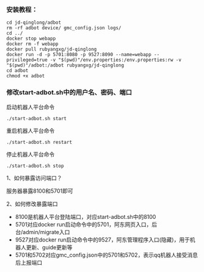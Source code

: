 ### 安装教程：
```
cd jd-qinglong/adbot
rm -rf adbot device/ gmc_config.json logs/
cd ../
docker stop webapp
docker rm -f webapp
docker pull rubyangxg/jd-qinglong
docker run -d -p 5701:8080 -p 9527:8090 --name=webapp --privileged=true -v "$(pwd)"/env.properties:/env.properties:rw -v "$(pwd)"/adbot:/adbot rubyangxg/jd-qinglong
cd adbot
chmod +x adbot
```

### 修改start-adbot.sh中的用户名、密码、端口

启动机器人平台命令
```
./start-adbot.sh start
```
重启机器人平台命令
```
./start-adbot.sh restart
```
停止机器人平台命令
```
./start-adbot.sh stop
```

1、如何暴露访问端口？

服务器暴露8100和5701即可

2、如何修改暴露端口
* 8100是机器人平台登陆端口，对应start-adbot.sh中的8100
* 5701对应docker run启动命令中的5701，阿东网页入口，后台/admin/migrate入口
* 9527对应docker run启动命令中的9527，阿东管理程序入口(隐藏)，用于机器人更新、guide更新等
* 5701和5702对应gmc_config.json中的5701和5702，表示qq机器人接受消息后上报端口
